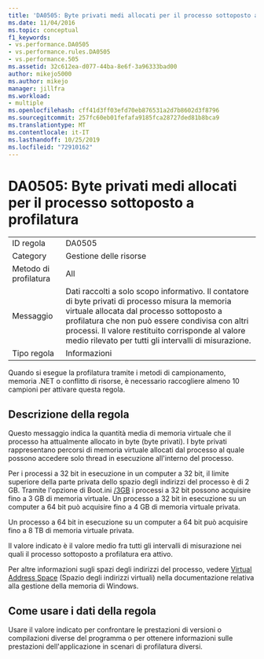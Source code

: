 ```yaml
---
title: 'DA0505: Byte privati medi allocati per il processo sottoposto a profilatura | Microsoft Docs'
ms.date: 11/04/2016
ms.topic: conceptual
f1_keywords:
- vs.performance.DA0505
- vs.performance.rules.DA0505
- vs.performance.505
ms.assetid: 32c612ea-d077-44ba-8e6f-3a96333bad00
author: mikejo5000
ms.author: mikejo
manager: jillfra
ms.workload:
- multiple
ms.openlocfilehash: cff41d3ff03efd70eb876531a2d7b8602d3f8796
ms.sourcegitcommit: 257fc60eb01fefafa9185fca28727ded81b8bca9
ms.translationtype: MT
ms.contentlocale: it-IT
ms.lasthandoff: 10/25/2019
ms.locfileid: "72910162"
---
```

# <a name="da0505-average-private-bytes-allocated-for-the-process-being-profiled"></a>DA0505: Byte privati medi allocati per il processo sottoposto a profilatura

|||
|-|-|
|ID regola|DA0505|
|Category|Gestione delle risorse|
|Metodo di profilatura|All|
|Messaggio|Dati raccolti a solo scopo informativo. Il contatore di byte privati di processo misura la memoria virtuale allocata dal processo sottoposto a profilatura che non può essere condivisa con altri processi. Il valore restituito corrisponde al valore medio rilevato per tutti gli intervalli di misurazione.|
|Tipo regola|Informazioni|

 Quando si esegue la profilatura tramite i metodi di campionamento, memoria .NET o conflitto di risorse, è necessario raccogliere almeno 10 campioni per attivare questa regola.

## <a name="rule-description"></a>Descrizione della regola
 Questo messaggio indica la quantità media di memoria virtuale che il processo ha attualmente allocato in byte (byte privati). I byte privati rappresentano percorsi di memoria virtuale allocati dal processo al quale possono accedere solo thread in esecuzione all'interno del processo.

 Per i processi a 32 bit in esecuzione in un computer a 32 bit, il limite superiore della parte privata dello spazio degli indirizzi del processo è di 2 GB. Tramite l'opzione di Boot.ini [/3GB](https://support.microsoft.com/help/833721/available-switch-options-for-the-windows-xp-and-the-windows-server-200) i processi a 32 bit possono acquisire fino a 3 GB di memoria virtuale. Un processo a 32 bit in esecuzione su un computer a 64 bit può acquisire fino a 4 GB di memoria virtuale privata.

 Un processo a 64 bit in esecuzione su un computer a 64 bit può acquisire fino a 8 TB di memoria virtuale privata.

 Il valore indicato è il valore medio fra tutti gli intervalli di misurazione nei quali il processo sottoposto a profilatura era attivo.

 Per altre informazioni sugli spazi degli indirizzi del processo, vedere [Virtual Address Space](/windows/win32/memory/virtual-address-space) (Spazio degli indirizzi virtuali) nella documentazione relativa alla gestione della memoria di Windows.

## <a name="how-to-use-rule-data"></a>Come usare i dati della regola
 Usare il valore indicato per confrontare le prestazioni di versioni o compilazioni diverse del programma o per ottenere informazioni sulle prestazioni dell'applicazione in scenari di profilatura diversi.